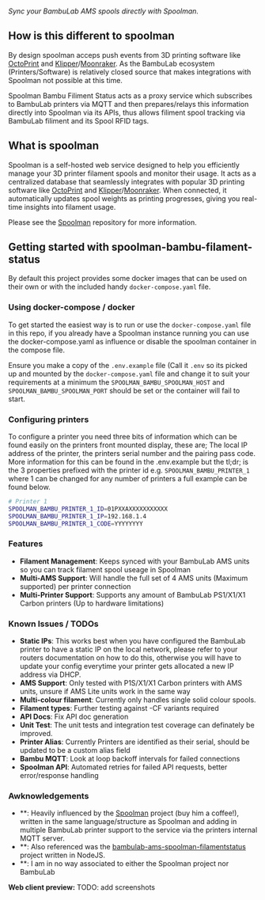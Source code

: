 <br/>

_Sync your BambuLab AMS spools directly with Spoolman._

## How is this different to spoolman
By design spoolman acceps push events from 3D printing software like [OctoPrint](https://octoprint.org/) and [Klipper](https://www.klipper3d.org/)/[Moonraker](https://moonraker.readthedocs.io/en/latest/). As the BambuLab ecosystem (Printers/Software) is relatively closed source that makes integrations with Spoolman not possible at this time.

Spoolman Bambu Filiment Status acts as a proxy service which subscribes to BambuLab printers via MQTT and then prepares/relays this information directly into Spoolman via its APIs, thus allows filiment spool tracking via BambuLab filiment and its Spool RFID tags.

## What is spoolman
Spoolman is a self-hosted web service designed to help you efficiently manage your 3D printer filament spools and monitor their usage. It acts as a centralized database that seamlessly integrates with popular 3D printing software like [OctoPrint](https://octoprint.org/) and [Klipper](https://www.klipper3d.org/)/[Moonraker](https://moonraker.readthedocs.io/en/latest/). When connected, it automatically updates spool weights as printing progresses, giving you real-time insights into filament usage.

Please see the [Spoolman](https://github.com/Donkie/Spoolman/tree/master) repository for more information.

## Getting started with spoolman-bambu-filament-status

By default this project provides some docker images that can be used on their own or with the included handy `docker-compose.yaml` file.

### Using docker-compose / docker
To get started the easiest way is to run or use the `docker-compose.yaml` file in this repo, if you already have a Spoolman instance running you can use the docker-compose.yaml as influence or disable the spoolman container in the compose file.

Ensure you make a copy of the `.env.example` file (Call it `.env` so its picked up and mounted by the `docker-compose.yaml` file and change it to suit your requirements at a minimum the `SPOOLMAN_BAMBU_SPOOLMAN_HOST` and `SPOOLMAN_BAMBU_SPOOLMAN_PORT` should be set or the container will fail to start.

### Configuring printers
To configure a printer you need three bits of information which can be found easily on the printers front mounted display, these are; The local IP address of the printer, the printers serial number and the pairing pass code. More information for this can be found in the .env.example but the tl;dr; is the 3 properties prefixed with the printer id e.g. `SPOOLMAN_BAMBU_PRINTER_1` where 1 can be changed for any number of printers a full example can be found below.

```bash
# Printer 1
SPOOLMAN_BAMBU_PRINTER_1_ID=01PXXAXXXXXXXXXXX
SPOOLMAN_BAMBU_PRINTER_1_IP=192.168.1.4
SPOOLMAN_BAMBU_PRINTER_1_CODE=YYYYYYYY
```


### Features
* **Filament Management**: Keeps synced with your BambuLab AMS units so you can track filament spool useage in Spoolman
* **Multi-AMS Support**: Will handle the full set of 4 AMS units (Maximum supported) per printer connection
* **Multi-Printer Support**: Supports any amount of BambuLab PS1/X1/X1 Carbon printers (Up to hardware limitations)

### Known Issues / TODOs
* **Static IPs**: This works best when you have configured the BambuLab printer to have a static IP on the local network, please refer to your routers documentation on how to do this, otherwise you will have to update your config everytime your printer gets allocated a new IP address via DHCP.
* **AMS Support**: Only tested with P1S/X1/X1 Carbon printers with AMS units, unsure if AMS Lite units work in the same way
* **Multi-colour filament**: Currently only handles single solid colour spools.
* **Filament types**: Further testing against -CF variants required
* **API Docs**: Fix API doc generation
* **Unit Test**: The unit tests and integration test coverage can definately be improved.
* **Printer Alias**: Currently Printers are identified as their serial, should be updated to be a custom alias field
* **Bambu MQTT**: Look at loop backoff intervals for failed connections
* **Spoolman API**: Automated retries for failed API requests, better error/response handling

### Awknowledgements
* **: Heavily influenced by the [Spoolman](https://github.com/Donkie/Spoolman/tree/master) project (buy him a coffee!), written in the same language/structure as Spoolman and adding in multiple BambuLab printer support to the service via the printers internal MQTT server.
* **: Also referenced was the [bambulab-ams-spoolman-filamentstatus](https://github.com/Rdiger-36/bambulab-ams-spoolman-filamentstatus) project written in NodeJS.
* **: I am in no way associated to either the Spoolman project nor BambuLab

**Web client preview:**
TODO: add screenshots
